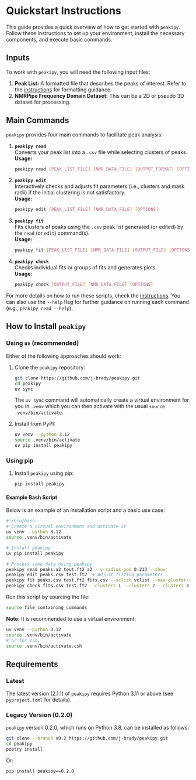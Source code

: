 # Quickstart Instructions
This guide provides a quick overview of how to get started with `peakipy`. Follow these instructions to set up your environment, install the necessary components, and execute basic commands.

## Inputs
To work with `peakipy`, you will need the following input files:
1. **Peak List:** A formatted file that describes the peaks of interest. Refer to the [instructions](./instructions.md) for formatting guidance.
2. **NMRPipe Frequency Domain Dataset:** This can be a 2D or pseudo 3D dataset for processing.

## Main Commands
`peakipy` provides four main commands to facilitate peak analysis:

1. **`peakipy read`**  
   Converts your peak list into a `.csv` file while selecting clusters of peaks.  
   **Usage:**  
   ```bash
   peakipy read [PEAK_LIST_FILE] [NMR_DATA_FILE] [OUTPUT_FORMAT] [OPTIONS]
   ```
   
2. **`peakipy edit`**  
   Interactively checks and adjusts fit parameters (i.e., clusters and mask radii) if the initial clustering is not satisfactory.  
   **Usage:**  
   ```bash
   peakipy edit [PEAK_LIST_FILE] [NMR_DATA_FILE] [OPTIONS]
   ```

3. **`peakipy fit`**  
   Fits clusters of peaks using the `.csv` peak list generated (or edited) by the `read` (or `edit`) command(s).  
   **Usage:**  
   ```bash
   peakipy fit [PEAK_LIST_FILE] [NMR_DATA_FILE] [OUTPUT_FILE] [OPTIONS]
   ```
   
4. **`peakipy check`**  
   Checks individual fits or groups of fits and generates plots.  
   **Usage:**  
   ```bash
   peakipy check [OUTPUT_FILE] [NMR_DATA_FILE] [OPTIONS]
   ```

For more details on how to run these scripts, check the [instructions](./instructions.md). You can also use the `--help` flag for further guidance on running each command (e.g., `peakipy read --help`).

## How to Install `peakipy`

### Using `uv` (recommended)

Either of the following approaches should work:

1. Clone the `peakipy` repository:
   ```bash
   git clone https://github.com/j-brady/peakipy.git
   cd peakipy
   uv sync
   ```

   The `uv sync` command will automatically create a virtual environment for you in `.venv` which you can then activate with the usual `source .venv/bin/activate`.
   
2. Install from PyPI:
   ```bash
   uv venv --python 3.12
   source .venv/bin/activate
   uv pip install peakipy
   ```

### Using pip
1. Install `peakipy` using pip:
   ```bash
   pip install peakipy
   ```

#### Example Bash Script
Below is an example of an installation script and a basic use case:

```bash
#!/bin/bash
# Create a virtual environment and activate it
uv venv --python 3.12
source .venv/bin/activate

# Install peakipy
uv pip install peakipy

# Process some data using peakipy
peakipy read peaks.a2 test.ft2 a2 --y-radius-ppm 0.213 --show
peakipy edit peaks.csv test.ft2  # Adjust fitting parameters
peakipy fit peaks.csv test.ft2 fits.csv --vclist vclist --max-cluster-size 15
peakipy check fits.csv test.ft2 --clusters 1 --clusters 2 --clusters 3 --colors purple green --show --outname tmp.pdf
```

Run this script by sourcing the file:
```bash
source file_containing_commands
```

**Note:** It is recommended to use a virtual environment:
```bash
uv venv --python 3.12
source .venv/bin/activate
# or for csh:
source .venv/bin/activate.csh
```

## Requirements
### Latest
The latest version (2.1.1) of `peakipy` requires Python 3.11 or above (see `pyproject.toml` for details).

### Legacy Version (0.2.0)
`peakipy` version 0.2.0, which runs on Python 3.8, can be installed as follows:
```bash
git clone --branch v0.2 https://github.com/j-brady/peakipy.git
cd peakipy
poetry install
```
Or:
```bash
pip install peakipy==0.2.0
```
